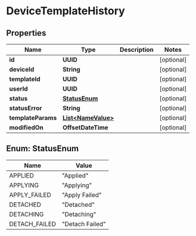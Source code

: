 

# DeviceTemplateHistory

## Properties

Name | Type | Description | Notes
------------ | ------------- | ------------- | -------------
**id** | **UUID** |  |  [optional]
**deviceId** | **String** |  |  [optional]
**templateId** | **UUID** |  |  [optional]
**userId** | **UUID** |  |  [optional]
**status** | [**StatusEnum**](#StatusEnum) |  |  [optional]
**statusError** | **String** |  |  [optional]
**templateParams** | [**List&lt;NameValue&gt;**](NameValue.md) |  |  [optional]
**modifiedOn** | **OffsetDateTime** |  |  [optional]



## Enum: StatusEnum

Name | Value
---- | -----
APPLIED | &quot;Applied&quot;
APPLYING | &quot;Applying&quot;
APPLY_FAILED | &quot;Apply Failed&quot;
DETACHED | &quot;Detached&quot;
DETACHING | &quot;Detaching&quot;
DETACH_FAILED | &quot;Detach Failed&quot;



